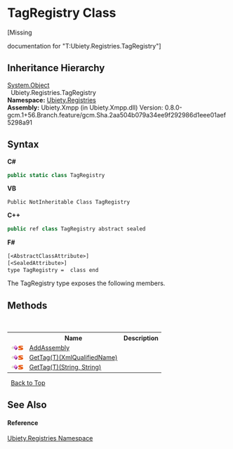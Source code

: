 # TagRegistry Class
 

\[Missing <summary> documentation for "T:Ubiety.Registries.TagRegistry"\]


## Inheritance Hierarchy
<a href="http://msdn2.microsoft.com/en-us/library/e5kfa45b" target="_blank">System.Object</a><br />&nbsp;&nbsp;Ubiety.Registries.TagRegistry<br />
**Namespace:**&nbsp;<a href="791581ab-2905-a80d-d171-7e10c795463e">Ubiety.Registries</a><br />**Assembly:**&nbsp;Ubiety.Xmpp (in Ubiety.Xmpp.dll) Version: 0.8.0-gcm.1+56.Branch.feature/gcm.Sha.2aa504b079a34ee9f292986d1eee01aef5298a91

## Syntax

**C#**<br />
``` C#
public static class TagRegistry
```

**VB**<br />
``` VB
Public NotInheritable Class TagRegistry
```

**C++**<br />
``` C++
public ref class TagRegistry abstract sealed
```

**F#**<br />
``` F#
[<AbstractClassAttribute>]
[<SealedAttribute>]
type TagRegistry =  class end
```

The TagRegistry type exposes the following members.


## Methods
&nbsp;<table><tr><th></th><th>Name</th><th>Description</th></tr><tr><td>![Public method](media/pubmethod.gif "Public method")![Static member](media/static.gif "Static member")</td><td><a href="4a32fb53-db34-facc-2755-c823ec728400">AddAssembly</a></td><td /></tr><tr><td>![Public method](media/pubmethod.gif "Public method")![Static member](media/static.gif "Static member")</td><td><a href="40c97ca5-a686-b8ee-f043-3a06fd61e9e3">GetTag(T)(XmlQualifiedName)</a></td><td /></tr><tr><td>![Public method](media/pubmethod.gif "Public method")![Static member](media/static.gif "Static member")</td><td><a href="d4c878c6-f055-7345-9a6c-745360e576ba">GetTag(T)(String, String)</a></td><td /></tr></table>&nbsp;
<a href="#tagregistry-class">Back to Top</a>

## See Also


#### Reference
<a href="791581ab-2905-a80d-d171-7e10c795463e">Ubiety.Registries Namespace</a><br />